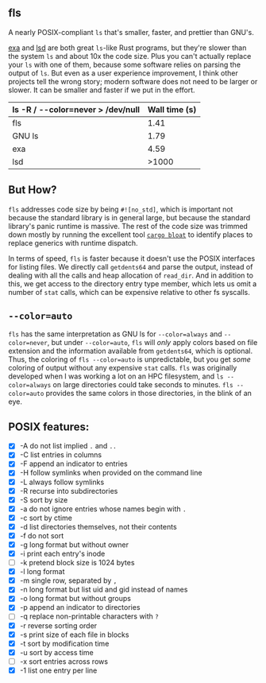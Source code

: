 ## fls
A nearly POSIX-compliant `ls` that's smaller, faster, and prettier than GNU's.

[exa](https://github.com/ogham/exa) and [lsd](https://github.com/Peltoche/lsd) are both great `ls`-like Rust programs, but they're slower than the system `ls` and about 10x the code size. Plus you can't actually replace your `ls` with one of them, because some software relies on parsing the output of `ls`. But even as a user experience improvement, I think other projects tell the wrong story; modern software does not need to be larger or slower. It can be smaller and faster if we put in the effort.

| ls -R / --color=never > /dev/null  | Wall time (s) |
| ------------- | ------------- |
| fls | 1.41 |
| GNU ls  | 1.79  |
| exa  | 4.59 |
| lsd  | >1000  |

## But How?

`fls` addresses code size by being `#![no_std]`, which is important not because the standard library is in general large, but because the standard library's panic runtime is massive. The rest of the code size was trimmed down mostly by running the excellent tool [`cargo bloat`](https://crates.io/crates/cargo-bloat) to identify places to replace generics with runtime dispatch.

In terms of speed, `fls` is faster because it doesn't use the POSIX interfaces for listing files. We directly call `getdents64` and parse the output, instead of dealing with all the calls and heap allocation of `read_dir`. And in addition to this, we get access to the directory entry type member, which lets us omit a number of `stat` calls, which can be expensive relative to other fs syscalls.

## `--color=auto`

`fls` has the same interpretation as GNU ls for `--color=always` and `--color=never`, but under `--color=auto`, `fls` will _only_ apply colors based on file extension and the information available from `getdents64`, which is optional. Thus, the coloring of `fls --color=auto` is unpredictable, but you get _some_ coloring of output without any expensive `stat` calls. `fls` was originally developed when I was working a lot on an HPC filesystem, and `ls --color=always` on large directories could take seconds to minutes. `fls --color=auto` provides the same colors in those directories, in the blink of an eye.

## POSIX features:

- [x] -A do not list implied `.` and `..`
- [x] -C list entries in columns
- [x] -F append an indicator to entries
- [x] -H follow symlinks when provided on the command line
- [x] -L always follow symlinks
- [x] -R recurse into subdirectories
- [x] -S sort by size
- [x] -a do not ignore entries whose names begin with `.`
- [x] -c sort by ctime
- [x] -d list directories themselves, not their contents
- [x] -f do not sort
- [x] -g long format but without owner
- [x] -i print each entry's inode
- [ ] -k pretend block size is 1024 bytes
- [x] -l long format
- [x] -m single row, separated by `, `
- [x] -n long format but list uid and gid instead of names
- [x] -o long format but without groups
- [x] -p append an indicator to directories
- [ ] -q replace non-printable characters with `?`
- [x] -r reverse sorting order
- [x] -s print size of each file in blocks
- [x] -t sort by modification time
- [x] -u sort by access time
- [ ] -x sort entries across rows
- [x] -1 list one entry per line
